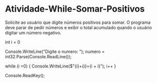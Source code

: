 # Atividade-While-Somar-Positivos
Solicite ao usuário que digite números positivos para somar. O programa deve parar de pedir números e exibir o total acumulado quando o usuário digitar um número negativo.

int i = 0

Console.WriteLine("Digite o numero: ");
numero = int32.Parse(Console.ReadLine());

while (i =0)
{
Console.WriteLine($"{i}+{i}={i + i}");
i++
}

Console.ReadKey();
